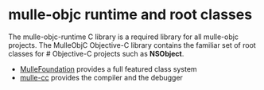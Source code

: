 # mulle-objc runtime and root classes

The mulle-objc-runtime C library is a required library for all mulle-objc projects.
The MulleObjC Objective-C library contains the familiar set of root classes for #
Objective-C projects such as **NSObject**. 

* [MulleFoundation](//github.com/MulleFoundation) provides a full featured class system
* [mulle-cc](//github.com/mulle-cc) provides the compiler and the debugger

